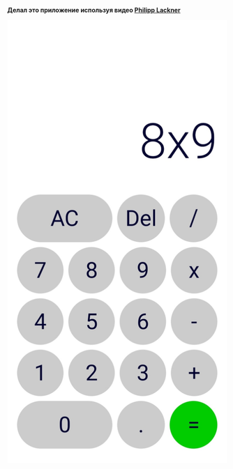 
**Делал это приложение используя видео [Philipp Lackner](https://www.youtube.com/watch?v=-aTcFJWxEQA&t=124s)**

![logs](https://github.com/MishaNikolaev/MyCalculator/blob/master/calculator.jpg)
